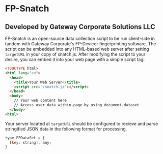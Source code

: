 # FP-Snatch
## Developed by Gateway Corporate Solutions LLC

FP-Snatch is an open-source data collection script to be run client-side in tandem with Gateway Corporate's FP-Devicer fingerprinting software.
The script can be embedded into any HTML-based web server after setting `targetURL` in your copy of snatch.js.
After modifying the script to your desire, you can embed it into your web page with a simple script tag.
```html
<!DOCTYPE html>
<html lang="en">
  <head>
    <title>Your Web Server</title>
    <script src="/snatch.js"></script>
  </head>
  <body>
    // Your web content here
    // Access user data within-page by using document.dataset
  </body>
<html>
```

Your server located at `targetURL` should be configured to recieve and parse stringified JSON data in the following format for processing.
```javascript
type FPDataSet = {
  [key: string]: any;
}
```

